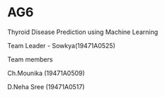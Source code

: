 # AG6
Thyroid Disease Prediction using Machine Learning



Team Leader - Sowkya(19471A0525)


Team members 


Ch.Mounika (19471A0509)

D.Neha Sree (19471A0517)
